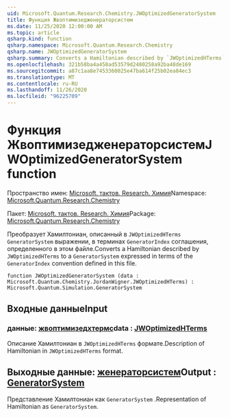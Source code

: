 ```yaml
---
uid: Microsoft.Quantum.Research.Chemistry.JWOptimizedGeneratorSystem
title: Функция Жвоптимизедженераторсистем
ms.date: 11/25/2020 12:00:00 AM
ms.topic: article
qsharp.kind: function
qsharp.namespace: Microsoft.Quantum.Research.Chemistry
qsharp.name: JWOptimizedGeneratorSystem
qsharp.summary: Converts a Hamiltonian described by `JWOptimizedHTerms` to a `GeneratorSystem` expressed in terms of the `GeneratorIndex` convention defined in this file.
ms.openlocfilehash: 321b58ba4a458ad53579d2480258a92ba48de169
ms.sourcegitcommit: a87c1aa8e7453360025e47ba614f25b02ea84ec3
ms.translationtype: MT
ms.contentlocale: ru-RU
ms.lasthandoff: 11/26/2020
ms.locfileid: "96225709"
---
```

# <a name="jwoptimizedgeneratorsystem-function"></a><span data-ttu-id="8e189-102">Функция Жвоптимизедженераторсистем</span><span class="sxs-lookup"><span data-stu-id="8e189-102">JWOptimizedGeneratorSystem function</span></span>

<span data-ttu-id="8e189-103">Пространство имен: [Microsoft. тактов. Research. Химия](xref:Microsoft.Quantum.Research.Chemistry)</span><span class="sxs-lookup"><span data-stu-id="8e189-103">Namespace: [Microsoft.Quantum.Research.Chemistry](xref:Microsoft.Quantum.Research.Chemistry)</span></span>

<span data-ttu-id="8e189-104">Пакет: [Microsoft. тактов. Research. Химия](https://nuget.org/packages/Microsoft.Quantum.Research.Chemistry)</span><span class="sxs-lookup"><span data-stu-id="8e189-104">Package: [Microsoft.Quantum.Research.Chemistry](https://nuget.org/packages/Microsoft.Quantum.Research.Chemistry)</span></span>


<span data-ttu-id="8e189-105">Преобразует Хамилтониан, описанный в `JWOptimizedHTerms` `GeneratorSystem` выражении, в терминах `GeneratorIndex` соглашения, определенного в этом файле.</span><span class="sxs-lookup"><span data-stu-id="8e189-105">Converts a Hamiltonian described by `JWOptimizedHTerms` to a `GeneratorSystem` expressed in terms of the `GeneratorIndex` convention defined in this file.</span></span>

```qsharp
function JWOptimizedGeneratorSystem (data : Microsoft.Quantum.Chemistry.JordanWigner.JWOptimizedHTerms) : Microsoft.Quantum.Simulation.GeneratorSystem
```


## <a name="input"></a><span data-ttu-id="8e189-106">Входные данные</span><span class="sxs-lookup"><span data-stu-id="8e189-106">Input</span></span>

### <a name="data--jwoptimizedhterms"></a><span data-ttu-id="8e189-107">данные: [жвоптимизедхтермс](xref:Microsoft.Quantum.Chemistry.JordanWigner.JWOptimizedHTerms)</span><span class="sxs-lookup"><span data-stu-id="8e189-107">data : [JWOptimizedHTerms](xref:Microsoft.Quantum.Chemistry.JordanWigner.JWOptimizedHTerms)</span></span>

<span data-ttu-id="8e189-108">Описание Хамилтониан в `JWOptimizedHTerms` формате.</span><span class="sxs-lookup"><span data-stu-id="8e189-108">Description of Hamiltonian in `JWOptimizedHTerms` format.</span></span>



## <a name="output--generatorsystem"></a><span data-ttu-id="8e189-109">Выходные данные: [женераторсистем](xref:Microsoft.Quantum.Simulation.GeneratorSystem)</span><span class="sxs-lookup"><span data-stu-id="8e189-109">Output : [GeneratorSystem](xref:Microsoft.Quantum.Simulation.GeneratorSystem)</span></span>

<span data-ttu-id="8e189-110">Представление Хамилтониан как `GeneratorSystem` .</span><span class="sxs-lookup"><span data-stu-id="8e189-110">Representation of Hamiltonian as `GeneratorSystem`.</span></span>
